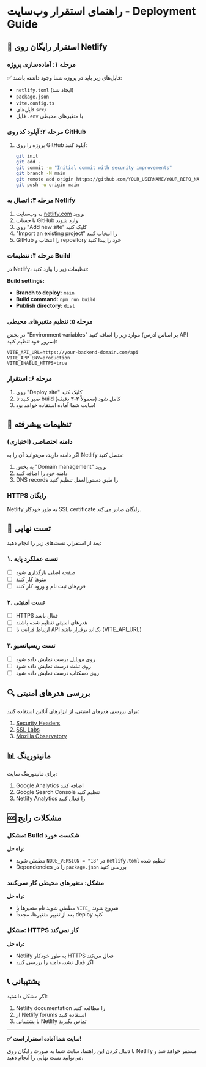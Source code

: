 # راهنمای استقرار وب‌سایت - Deployment Guide

## 🚀 استقرار رایگان روی Netlify

### مرحله ۱: آماده‌سازی پروژه

✅ فایل‌های زیر باید در پروژه شما وجود داشته باشند:
- `netlify.toml` (ایجاد شد)
- `package.json`
- `vite.config.ts`
- فایل‌های `src/`
- فایل `.env` با متغیرهای محیطی

### مرحله ۲: آپلود کد روی GitHub

1. پروژه را روی GitHub آپلود کنید:
   ```bash
   git init
   git add .
   git commit -m "Initial commit with security improvements"
   git branch -M main
   git remote add origin https://github.com/YOUR_USERNAME/YOUR_REPO_NAME.git
   git push -u origin main
   ```

### مرحله ۳: اتصال به Netlify

1. به وب‌سایت [netlify.com](https://netlify.com) بروید
2. با حساب GitHub وارد شوید
3. روی "Add new site" کلیک کنید
4. "Import an existing project" را انتخاب کنید
5. GitHub را انتخاب و repository خود را پیدا کنید

### مرحله ۴: تنظیمات Build

در Netlify، تنظیمات زیر را وارد کنید:

**Build settings:**
- **Branch to deploy:** `main`
- **Build command:** `npm run build`
- **Publish directory:** `dist`

### مرحله ۵: تنظیم متغیرهای محیطی

در بخش "Environment variables" موارد زیر را اضافه کنید (بر اساس آدرس API سرور خود تنظیم کنید):

```
VITE_API_URL=https://your-backend-domain.com/api
VITE_APP_ENV=production
VITE_ENABLE_HTTPS=true
```

### مرحله ۶: استقرار

1. روی "Deploy site" کلیک کنید
2. صبر کنید تا build کامل شود (معمولاً ۲-۳ دقیقه)
3. سایت شما آماده استفاده خواهد بود!

## 🔧 تنظیمات پیشرفته

### دامنه اختصاصی (اختیاری)

اگر دامنه دارید، می‌توانید آن را به Netlify متصل کنید:
1. به بخش "Domain management" بروید
2. دامنه خود را اضافه کنید
3. DNS records را طبق دستورالعمل تنظیم کنید

### HTTPS رایگان

Netlify به طور خودکار SSL certificate رایگان صادر می‌کند.

## 🧪 تست نهایی

بعد از استقرار، تست‌های زیر را انجام دهید:

### ۱. تست عملکرد پایه
- [ ] صفحه اصلی بارگذاری شود
- [ ] منوها کار کنند
- [ ] فرم‌های ثبت نام و ورود کار کنند

### ۲. تست امنیتی
- [ ] HTTPS فعال باشد
- [ ] هدرهای امنیتی تنظیم شده باشند
- [ ] ارتباط فرانت با API بک‌اند برقرار باشد (VITE_API_URL)

### ۳. تست ریسپانسیو
- [ ] روی موبایل درست نمایش داده شود
- [ ] روی تبلت درست نمایش داده شود
- [ ] روی دسکتاپ درست نمایش داده شود

## 🔍 بررسی هدرهای امنیتی

برای بررسی هدرهای امنیتی، از ابزارهای آنلاین استفاده کنید:

1. [Security Headers](https://securityheaders.com/)
2. [SSL Labs](https://www.ssllabs.com/ssltest/)
3. [Mozilla Observatory](https://observatory.mozilla.org/)

## 📊 مانیتورینگ

برای مانیتورینگ سایت:
1. Google Analytics اضافه کنید
2. Google Search Console تنظیم کنید
3. Netlify Analytics را فعال کنید

## 🆘 مشکلات رایج

### مشکل: Build شکست خورد
**راه حل:**
- مطمئن شوید `NODE_VERSION = "18"` در `netlify.toml` تنظیم شده
- Dependencies را در `package.json` بررسی کنید

### مشکل: متغیرهای محیطی کار نمی‌کنند
**راه حل:**
- مطمئن شوید نام متغیرها با `VITE_` شروع شوند
- بعد از تغییر متغیرها، مجدداً deploy کنید

### مشکل: HTTPS کار نمی‌کند
**راه حل:**
- Netlify به طور خودکار HTTPS فعال می‌کند
- اگر فعال نشد، دامنه را بررسی کنید

## 📞 پشتیبانی

اگر مشکل داشتید:
1. Netlify documentation را مطالعه کنید
2. از Netlify forums استفاده کنید
3. با پشتیبانی Netlify تماس بگیرید

---

**✅ سایت شما آماده استقرار است!**

با دنبال کردن این راهنما، سایت شما به صورت رایگان روی Netlify مستقر خواهد شد و می‌توانید تست نهایی را انجام دهید.